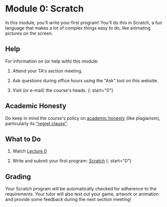 # Module 0: Scratch

In this module, you'll write your first program! You'll do this in Scratch, a fun language that makes a lot of complex things easy to do, like animating pictures on the screen.


## Help

For information on (or help with) this module:

1. Attend your TA's section meeting.

2. Ask questions during office hours using the "Ask" tool on this website.

3. Visit (or e-mail) the course's heads.
{: start="0"}


## Academic Honesty

Do keep in mind the course's policy on [academic honesty](/syllabus#academic_honesty) (like plagiarism), particularly its ["regret clause"](/syllabus#regret).


## What to Do

1. Watch [Lecture 0](/lectures/lecture-0)

2. Write and submit your first program: [Scratch](/problems/scratch)
{: start="0"}


## Grading

Your Scratch program will be automatically checked for adherence to the requirements. Your tutor will also test out your game, artwork or animation and provide some feedback during the next section meeting!
